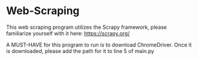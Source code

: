 # Web-Scraping

This web scraping program utilizes the Scrapy framework, please familiarize yourself with it here:
https://scrapy.org/

A MUST-HAVE for this program to run is to download ChromeDriver. Once it is downloaded, please
add the path for it to line 5 of main.py

